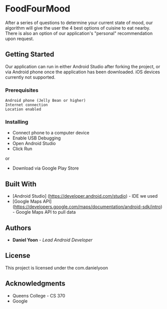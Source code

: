 # FoodFourMood

After a series of questions to determine your current state of mood, our algorithm will give the user the 4 best options of cuisine to eat nearby. There is also an option of our application's "personal" recommendation upon request.

## Getting Started

Our application can run in either Android Studio after forking the project, or via Android phone once the application has been downloaded. iOS devices currently not supported.

### Prerequisites

```
Android phone (Jelly Bean or higher)
Internet connection
Location enabled
```

### Installing

* Connect phone to a computer device
* Enable USB Debugging
* Open Android Studio
* Click Run

or 

* Download via Google Play Store

## Built With

* [Android Studio] (https://developer.android.com/studio) - IDE we used
* [Google Maps API] (https://developers.google.com/maps/documentation/android-sdk/intro) - Google Maps API to pull data

## Authors

* **Daniel Yoon** - *Lead Android Developer*

## License

This project is licensed under the com.danielyoon

## Acknowledgments

* Queens College - CS 370
* Google
